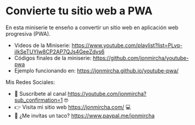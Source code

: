 # Convierte tu sitio web a PWA

En esta miniserie te enseño a convertir un sitio web en aplicación web progresiva (PWA).

* Videos de la Miniserie: https://www.youtube.com/playlist?list=PLvq-jIkSeTUYIw8CP2AP7QJs4GeeZdvs6
* Códigos finales de la miniserie: https://github.com/jonmircha/youtube-pwa
* Ejemplo funcionando en: https://jonmircha.github.io/youtube-pwa/


Mis Redes Sociales:

* 🔔 Suscríbete al canal https://youtube.com/jonmircha?sub_confirmation=1 🤓
* 👉 Visita mi sitio web  https://jonmircha.com/ 💻
* 🌮 ¿Me invítas un taco? https://www.paypal.me/jonmircha
